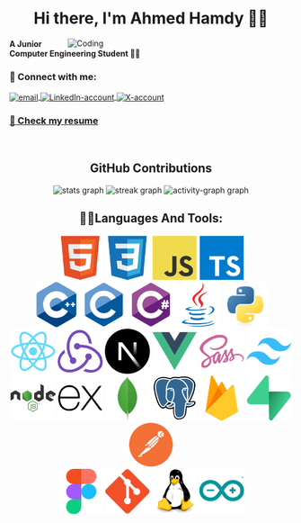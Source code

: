 <h1 align="center">Hi there, I'm Ahmed Hamdy 👋🤖</h1>
<img align="right" alt="Coding" width="400" src="https://gifdb.com/images/high/hacker-flint-lockwood-x8rmhnzorw4lcrp6.gif">
<h4 align="left">A Junior Computer Engineering Student 👩‍💻</h4>

<h3 align="left">📱 Connect with me:</h3>


<div align="left">
<!--email!--> 
  
  <a href="ahmed.hamdiy03@gmail.com" target="blank">
    <img align="center" src="https://github.com/gauravghongde/social-icons/blob/master/SVG/Color/Gmail.svg" alt="email" height="45"   width="60" />
  </a>

  
<!--linkedIn!--> 
  
  <a href="https://www.linkedin.com/in/ahmed-hamdy-mohammed" target="blank">
    <img align="center" src="https://github.com/gauravghongde/social-icons/blob/master/SVG/Color/LinkedIN.svg" alt="LinkedIn-account" height="45" width="60" />
  </a>
  
  <!--x!--> 

  <a href="https://x.com/AhmedAndHisCap" target="blank">
    <img align="center" src="https://github.com/gauravghongde/social-icons/blob/master/SVG/Color/Twitter.svg" alt="X-account" height="45" width="60" />
  </a>
  
</div>
    <h3>
        <a href="https://drive.google.com/file/d/1UNtT5QRGWT0x9Q8Ny9zPKleYLZhJBYNz" >
        📄 Check my resume 
        </a>
    </h3>


<br clear="both">


<h2 align="center">GitHub Contributions</h2>

<div align="center">
  <img src="https://github-readme-stats.vercel.app/api?username=AhmedHamdiy&hide_title=false&hide_rank=false&show_icons=true&include_all_commits=true&count_private=true&disable_animations=false&theme=react&locale=en&hide_border=true&order=1" height="150" alt="stats graph"  />
  <img src="https://streak-stats.demolab.com?user=AhmedHamdiy&locale=en&mode=daily&theme=react&hide_border=true&border_radius=5&order=3" height="150" alt="streak graph"  />
  <img src="https://github-readme-activity-graph.vercel.app/graph?username=AhmedHamdiy&radius=16&theme=react&area=true&order=5&hide_border=true&hide_title=false" height="300" alt="activity-graph graph"  />
</div>

<h2 align="center">🐱‍👤Languages And Tools:</h2>

<div align="center">

<!--html!--> 
<img src="https://github.com/devicons/devicon/blob/master/icons/html5/html5-original.svg" alt="html" width="80" height="80"/> 

<!--css!--> 
<img src="https://github.com/devicons/devicon/blob/master/icons/css3/css3-original.svg" alt="css" width="80" height="80"/> 


<!--java script!--> 
<img src="https://github.com/devicons/devicon/blob/master/icons/javascript/javascript-original.svg" alt="java script" width="80" height="80"/> 

<!--typescript!--> 
<img src="https://github.com/devicons/devicon/blob/master/icons/typescript/typescript-original.svg" alt="type script" width="80" height="80"/> 



</div>

<div align="center">

  <!--cpp!--> 
<img src="https://github.com/devicons/devicon/blob/master/icons/cplusplus/cplusplus-original.svg" alt="cpp" width="80" height="80"/> 

<!--c!--> 
<img src="https://github.com/devicons/devicon/blob/master/icons/c/c-original.svg" alt="c" width="80" height="80"/> 

<!--c#!--> 
<img src="https://github.com/devicons/devicon/blob/master/icons/csharp/csharp-original.svg" alt="c#" width="80" height="80"/> 

<!--java!--> 
<img src="https://github.com/devicons/devicon/blob/master/icons/java/java-original.svg" alt="java" width="80" height="80"/> 

<!--python!--> 
<img src="https://github.com/devicons/devicon/blob/master/icons/python/python-original.svg" alt="python" width="80" height="80"/> 

</div>

<div align="center">

<!--react!--> 
<img src="https://github.com/devicons/devicon/blob/master/icons/react/react-original.svg" alt="react" width="80" height="80"/> 

<!--redux!--> 
<img src="https://github.com/devicons/devicon/blob/master/icons/redux/redux-original.svg" alt="redux" width="80" height="80"/> 

<!--next!--> 
<img src="https://github.com/devicons/devicon/blob/master/icons/nextjs/nextjs-original.svg" alt="next" width="80" height="80"/> 

<!--vue!--> 
<img src="https://github.com/devicons/devicon/blob/master/icons/vuejs/vuejs-original.svg" alt="vue" width="80" height="80"/> 

<!--sass!--> 
<img src="https://github.com/devicons/devicon/blob/master/icons/sass/sass-original.svg" alt="sass" width="80" height="80"/> 


<!--tailwind!--> 
<img src="https://github.com/devicons/devicon/blob/master/icons/tailwindcss/tailwindcss-original.svg" alt="tailwind" width="80" height="80"/> 

</div>

<div align="center">

<!--node js!--> 
<img src="https://github.com/devicons/devicon/blob/master/icons/nodejs/nodejs-original-wordmark.svg" alt="node" width="80" height="80"/> 

<!--express!--> 
<img src="https://github.com/devicons/devicon/blob/master/icons/express/express-original.svg" alt="express" width="80" height="80"/> 

<!--mongo db!--> 
<img src="https://github.com/devicons/devicon/blob/master/icons/mongodb/mongodb-original.svg" alt="mongo" width="80" height="80"/> 

<!--postgre!--> 
<img src="https://github.com/devicons/devicon/blob/master/icons/postgresql/postgresql-original.svg" alt="postgre" width="80" height="80"/> 

<!--firebase!--> 
<img src="https://github.com/devicons/devicon/blob/master/icons/firebase/firebase-original.svg" alt="firebase" width="80" height="80"/> 

<!--supabase!--> 
<img src="https://github.com/devicons/devicon/blob/master/icons/supabase/supabase-original.svg" alt="supabase" width="80" height="80"/> 

<!--postman!--> 
<img src="https://github.com/devicons/devicon/blob/master/icons/postman/postman-original.svg" alt="postman" width="80" height="80"/> 

</div>

<div align="center">

<!--figma!--> 
<img src="https://github.com/devicons/devicon/blob/master/icons/figma/figma-original.svg" alt="figma" width="80" height="80"/> 

<!--git!--> 
<img src="https://github.com/devicons/devicon/blob/master/icons/git/git-original.svg" alt="git" width="80" height="80"/> 

<!--linux!--> 
<img src="https://github.com/devicons/devicon/blob/master/icons/linux/linux-original.svg" alt="linux" width="80" height="80"/> 

<!--arduino!--> 
<img src="https://github.com/devicons/devicon/blob/master/icons/arduino/arduino-original.svg" alt="arduino" width="80" height="80"/> 

</div>

<!--
**AhmedHamdiy/AhmedHamdiy** is a ✨ _special_ ✨ repository because its `README.md` (this file) appears on your GitHub profile.

Here are some ideas to get you started:

-->
